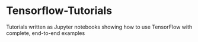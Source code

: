 # Tensorflow-Tutorials
Tutorials written as Jupyter notebooks showing how to use TensorFlow with complete, end-to-end examples
